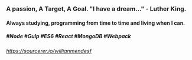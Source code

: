 ### A passion, A Target, A Goal. "I have a dream..." - Luther King.
#### Always studying, programming from time to time and living when I can.
##### #Node #Gulp #ES6 #React #MongoDB #Webpack
###### https://sourcerer.io/willianmendesf

<!--
**willianmendesf/willianmendesf** is a ✨ _special_ ✨ repository because its `README.md` (this file) appears on your GitHub profile.

Here are some ideas to get you started:

- 🔭 I’m currently working on ...
- 🌱 I’m currently learning ...
- 👯 I’m looking to collaborate on ...
- 🤔 I’m looking for help with ...
- 💬 Ask me about ...
- 📫 How to reach me: ...
- 😄 Pronouns: ...
- ⚡ Fun fact: ...
-->

